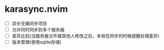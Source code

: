 # karasync.nvim

- [ ]  异步无痛同步项目
- [ ]  允许同时同步到多个服务器
- [ ]  差异比较(当服务器文件被其他人修改之后，本地在同步的时候提醒处理差异)
- [ ]  版本管理(使用sqlite存储)
